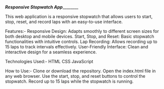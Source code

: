 _______________________________________________________________________________Responsive Stopwatch App_______________________________________________________________________________________

This web application is a responsive stopwatch that allows users to start, stop, reset, and record laps with an easy-to-use interface.

Features:-
Responsive Design: Adapts smoothly to different screen sizes for both desktop and mobile devices.
Start, Stop, and Reset:  Basic stopwatch functionalities with intuitive controls.
Lap Recording:  Allows recording up to 15 laps to track intervals effectively.
User-Friendly Interface:  Clean and interactive design for a seamless experience.

Technologies Used:-
HTML
CSS
JavaScript

How to Use:- 
Clone or download the repository.
Open the index.html file in any web browser.
Use the start, stop, and reset buttons to control the stopwatch.
Record up to 15 laps while the stopwatch is running.
